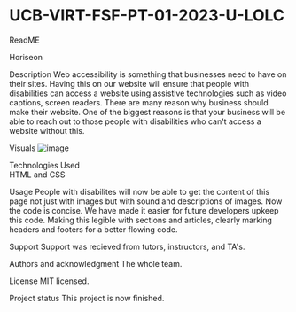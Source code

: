 # UCB-VIRT-FSF-PT-01-2023-U-LOLC

ReadME 

Horiseon 

Description
    Web accessibility is something that businesses need to have on their sites. Having this on our website will ensure that people with disabilities can access a website using assistive technologies such as video captions, screen readers. There are many reason why business should make their website. One of the biggest reasons is that your business will be able to reach out to those people with disabilities who can't access a website without this.



Visuals
    ![image](https://user-images.githubusercontent.com/107730204/219467618-a35ffd82-b4ce-474d-9769-ed211215ab6a.png)



Technologies Used   
    HTML and CSS


Usage
    People with disabilites will now be able to get the content of this page not just with images but with sound and descriptions of images. Now the code is concise. We have made it easier for future 
    developers upkeep this code. Making this legible with sections and articles, clearly marking headers and footers for a better flowing code. 

Support
    Support was recieved from tutors, instructors, and TA's.



Authors and acknowledgment
    The whole team.

License
    MIT licensed.

Project status
    This project is now finished.
